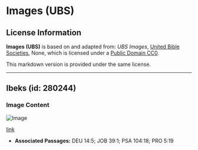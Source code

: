 # Images (UBS)

## License Information

**Images (UBS)** is based on and adapted from: _UBS Images_, [United Bible Societies](https://unitedbiblesocieties.org/), None, which is licensed under a [Public Domain CC0](https://creativecommons.org/public-domain/cc0/).

This markdown version is provided under the same license.



--------------------------------

## Ibeks (id: 280244)

### Image Content

![Image](https://cdn.aquifer.bible/aquifer-content/resources/Media/WEB-0313_ibex.jpg)

[link](https://cdn.aquifer.bible/aquifer-content/resources/Media/WEB-0313_ibex.jpg)

* **Associated Passages:** DEU 14:5; JOB 39:1; PSA 104:18; PRO 5:19

